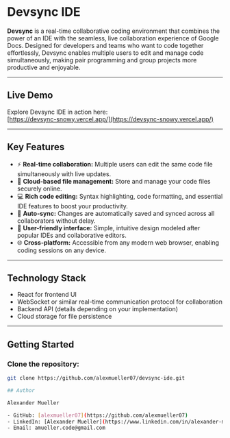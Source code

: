 # Devsync IDE

**Devsync** is a real-time collaborative coding environment that combines the power of an IDE with the seamless, live collaboration experience of Google Docs. Designed for developers and teams who want to code together effortlessly, Devsync enables multiple users to edit and manage code simultaneously, making pair programming and group projects more productive and enjoyable.

---

## Live Demo

Explore Devsync IDE in action here:  
[https://devsync-snowy.vercel.app/](https://devsync-snowy.vercel.app/)

---

## Key Features

- ⚡ **Real-time collaboration:** Multiple users can edit the same code file simultaneously with live updates.  
- 📁 **Cloud-based file management:** Store and manage your code files securely online.  
- 💻 **Rich code editing:** Syntax highlighting, code formatting, and essential IDE features to boost your productivity.  
- 🔄 **Auto-sync:** Changes are automatically saved and synced across all collaborators without delay.  
- 👥 **User-friendly interface:** Simple, intuitive design modeled after popular IDEs and collaborative editors.  
- 🌐 **Cross-platform:** Accessible from any modern web browser, enabling coding sessions on any device.

---

## Technology Stack

- React for frontend UI  
- WebSocket or similar real-time communication protocol for collaboration  
- Backend API (details depending on your implementation)  
- Cloud storage for file persistence  

---

## Getting Started

### Clone the repository:
```bash
git clone https://github.com/alexmueller07/devsync-ide.git

## Author

Alexander Mueller

- GitHub: [alexmueller07](https://github.com/alexmueller07)
- LinkedIn: [Alexander Mueller](https://www.linkedin.com/in/alexander-mueller-021658307/)
- Email: amueller.code@gmail.com
